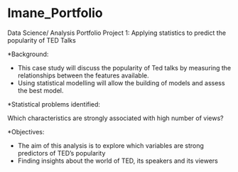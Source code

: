 # Imane_Portfolio
Data Science/ Analysis Portfolio
Project 1: Applying statistics to predict the popularity of TED Talks

*Background:
- This case study will discuss the popularity of Ted talks by measuring the relationships between the features available. 
- Using statistical modelling will allow the building of models and assess the best model.

*Statistical problems identified:

Which characteristics are strongly associated with high number of views?

*Objectives:
- The aim of this analysis is to explore which variables are strong predictors of TED’s popularity
- Finding insights about the world of TED, its speakers and its viewers





